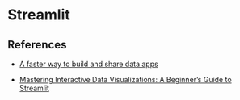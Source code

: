 # Streamlit



## References

- [A faster way to build and share data apps](https://streamlit.io/)

- [Mastering Interactive Data Visualizations: A Beginner’s Guide to Streamlit](https://medium.com/@gabya06/creating-your-first-streamlit-app-with-matplotlib-seaborn-7e888e8a7470)